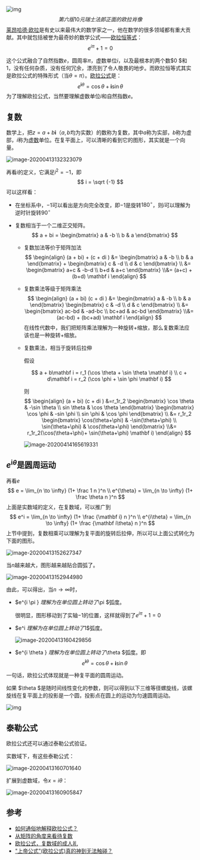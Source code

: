 ![img](images/250px-Euler-10_Swiss_Franc_banknote_front.jpg)
$$
第六版10元瑞士法郎正面的欧拉肖像
$$
[莱昂哈德·欧拉](https://zh.wikipedia.org/wiki/%E8%90%8A%E6%98%82%E5%93%88%E5%BE%B7%C2%B7%E6%AD%90%E6%8B%89)是有史以来最伟大的数学家之一，他在数学的很多领域都有重大贡献。其中就包括被誉为最奇妙的数学公式——[欧拉恒等式](https://zh.wikipedia.org/wiki/%E6%AD%90%E6%8B%89%E6%81%86%E7%AD%89%E5%BC%8F)：
$$
e^{i\pi} + 1 =0
$$

这个公式融合了自然指数$e$，圆周率$\pi$，虚数单位$i$，以及最根本的两个数$0 $和 $1$，没有任何杂质，没有任何冗余，漂亮到了令人敬畏的地步。而欧拉恒等式其实是欧拉公式的特殊形式（当$\theta = \pi$）。[欧拉公式](https://zh.wikipedia.org/wiki/%E6%AC%A7%E6%8B%89%E5%85%AC%E5%BC%8F)是：
$$
e^{\mathbf i \theta} = \cos \theta + \mathbf i \sin \theta
$$
为了理解欧拉公式，当然要理解虚数单位$i$和自然指数$e$。

## 复数

数学上，把$z=a+b\mathbf i$（$a,b$均为实数）的数称为复数，其中$a$称为实部，$b$称为虚部，$i$称为[虚数](https://baike.baidu.com/item/虚数)单位。在复平面上，可以清晰的看到它的图形，其实就是一个向量。

![image-20200413132323079](images/image-20200413132323079.png)

再看$i$的定义，它满足$i^{2}=-1$，即
$$
i = \sqrt {-1}
$$
可以这样看：

- 在坐标系中，$-1$可以看出是方向完全改变，即$-1$是旋转$180^{\circ}$，则$i$可以理解为逆时针旋转$90^{\circ}$

- 复数相当于一个二维正交矩阵。
  $$
  a + bi = \begin{bmatrix} a  & -b \\ b & a  \end{bmatrix}
  $$
  
  - 复数加法等价于矩阵加法
    $$
    \begin{align}
    (a + bi) + (c + di ) &= \begin{bmatrix} a  & -b \\ b & a  \end{bmatrix} + \begin{bmatrix} c  & -d \\ d & c  \end{bmatrix} \\  &= \begin{bmatrix} a+c  & -b-d \\ b+d & a+c  \end{bmatrix} \\&= (a+c) + (b+d) \mathbf i
    \end{align}
    $$
  
  - 复数乘法等级于矩阵乘法
    $$
    \begin{align}
    (a + bi) (c + di ) &= \begin{bmatrix} a  & -b \\ b & a  \end{bmatrix}  \begin{bmatrix} c  & -d \\ d & c  \end{bmatrix} \\  &= \begin{bmatrix} ac-bd  & -ad-bc \\ bc+ad & ac-bd  \end{bmatrix} \\&= (ac-bd) + (bc+ad) \mathbf i
    \end{align}
    $$
  在线性代数中，我们把矩阵乘法理解为一种旋转+缩放，那么复数乘法应该也是一种旋转+缩放。
    
  - 复数乘法，相当于旋转后拉伸
  
    假设
  
    $$
    a + b\mathbf i = r_1 (\cos \theta + \sin \theta \mathbf i) \\ c + d\mathbf i = r_2 (\cos \phi + \sin \phi \mathbf i)
    $$
  
    则
    $$
    \begin{align}
    (a + bi) (c + di )  
     &=r_1r_2  \begin{bmatrix} \cos \theta  & -\sin \theta  \\ sin \theta  & \cos \theta  \end{bmatrix}  \begin{bmatrix} \cos \phi & -sin \phi \\ sin \phi & \cos \phi  \end{bmatrix} \\  &=  r_1r_2  \begin{bmatrix} \cos(\theta+\phi)  & -\sin(\theta+\phi) \\ \sin(\theta+\phi) & \cos(\theta+\phi)  \end{bmatrix} \\&= r_1r_2(\cos(\theta+\phi)+ \sin(\theta+\phi) \mathbf i)
    \end{align}
    $$
    
    ![image-20200414165619331](images/image-20200414165619331.png)

## $e^{\mathbf i \theta}$是圆周运动

再看$e$
$$
e = \lim_{n \to \infty} (1+ \frac 1 n )^n \\
e^{\theta} = \lim_{n \to \infty} (1+ \frac \theta n )^n
$$
上面是实数域的定义，在复数域，可以推广到
$$
e^i = \lim_{n \to \infty} (1+ \frac {\mathbf i} n )^n \\
e^{i\theta} = \lim_{n \to \infty} (1+ \frac {\mathbf i\theta} n )^n
$$
上节中提到，复数相乘可以理解为复平面的旋转后拉伸，所以可以上面公式转化为下面的图形。

![image-20200413152627347](images/image-20200413152627347.png)

当$n$越来越大，图形越来越贴合圆弧了。

![image-20200413152944980](images/image-20200413152944980.png)

由此，可以得出，当$n \to \infty$时，

- $e^{i \pi } $理解为在单位圆上转动了$\pi $弧度。

  很明显，图形移动到了实轴$-1$的位置，这样就得到了$e^{i\pi} + 1 =0$

- $e^i $理解为在单位圆上转动了$1$弧度。

  ![image-20200413160429856](images/image-20200413160429856.png)

- $e^{i \theta } $理解为在单位圆上转动了$\theta $弧度。即
  $$
  e^{\mathbf i \theta} = \cos \theta + \mathbf i \sin \theta
  $$

一句话，欧拉公式体现就是一种复平面的圆周运动。

如果 $\theta $是随时间线性变化的参数，则可以得到以下三维等径螺旋线，该螺旋线在复平面上的投影是一个圆，投影点在圆上的运动为匀速圆周运动。

![img](images/v2-dd519fdba5ae7b4ba2b9a26ac158f7c5_720w.jpg)

## 泰勒公式

欧拉公式还可以通过泰勒公式验证。

实数域下，有这些泰勒公式：

![image-20200413160701640](images/image-20200413160701640.png)

扩展到虚数域，令$x=i\theta$：

![image-20200413160905847](images/image-20200413160905847.png)

## 参考

- [如何通俗地解释欧拉公式？](https://www.matongxue.com/madocs/8.html)
- [从矩阵的角度来看待复数](https://zhuanlan.zhihu.com/p/30251453)
- [欧拉公式，复数域的成人礼](https://www.matongxue.com/madocs/2066.html)
- ["上帝公式"(欧拉公式)真的神到无法触碰？](https://zhuanlan.zhihu.com/p/48392958)

